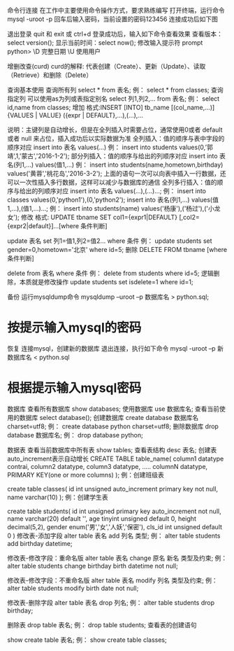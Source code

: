命令行连接
在工作中主要使用命令操作方式，要求熟练编写
打开终端，运行命令
mysql -uroot -p
回车后输入密码，当前设置的密码123456
连接成功后如下图


退出登录
quit 和 exit
或
ctrl+d
登录成功后，输入如下命令查看效果
查看版本：select version();
显示当前时间：select now();
修改输入提示符
prompt python>
\D 完整日期
\U 使用用户

增删改查(curd)
curd的解释: 代表创建（Create）、更新（Update）、读取（Retrieve）和删除（Delete）

查询基本使用
查询所有列
select * from 表名;
例：
select * from classes;
查询指定列
可以使用as为列或表指定别名
select 列1,列2,... from 表名;
例：
select id,name from classes;
增加
格式:INSERT [INTO] tb_name [(col_name,...)] {VALUES | VALUE} ({expr | DEFAULT},...),(...),...

说明：主键列是自动增长，但是在全列插入时需要占位，通常使用0或者 default 或者 null 来占位，插入成功后以实际数据为准
全列插入：值的顺序与表中字段的顺序对应
insert into 表名 values(...)
例：
insert into students values(0,’郭靖‘,1,'蒙古','2016-1-2');
部分列插入：值的顺序与给出的列顺序对应
insert into 表名(列1,...) values(值1,...)
例：
insert into students(name,hometown,birthday) values('黄蓉','桃花岛','2016-3-2');
上面的语句一次可以向表中插入一行数据，还可以一次性插入多行数据，这样可以减少与数据库的通信
全列多行插入：值的顺序与给出的列顺序对应
insert into 表名 values(...),(...)...;
例：
insert into classes values(0,'python1'),(0,'python2');
insert into 表名(列1,...) values(值1,...),(值1,...)...;
例：
insert into students(name) values('杨康'),('杨过'),('小龙女');
修改
格式: UPDATE tbname SET col1={expr1|DEFAULT} [,col2={expr2|default}]...[where 条件判断]

update 表名 set 列1=值1,列2=值2... where 条件
例：
update students set gender=0,hometown='北京' where id=5;
删除
DELETE FROM tbname [where 条件判断]

delete from 表名 where 条件
例：
delete from students where id=5;
逻辑删除，本质就是修改操作
update students set isdelete=1 where id=1;


备份
运行mysqldump命令
mysqldump –uroot –p 数据库名 > python.sql;

# 按提示输入mysql的密码
恢复
连接mysql，创建新的数据库
退出连接，执行如下命令
mysql -uroot –p 新数据库名 < python.sql

# 根据提示输入mysql密码

数据库
查看所有数据库
show databases;
使用数据库
use 数据库名;
查看当前使用的数据库
select database();
创建数据库
create database 数据库名 charset=utf8;
例：
create database python charset=utf8;
删除数据库
drop database 数据库名;
例：
drop database python;

数据表
查看当前数据库中所有表
show tables;
查看表结构
desc 表名;
创建表
auto_increment表示自动增长
CREATE TABLE table_name(
    column1 datatype contrai,
    column2 datatype,
    column3 datatype,
    .....
    columnN datatype,
    PRIMARY KEY(one or more columns)
);
例：创建班级表

create table classes(
    id int unsigned auto_increment primary key not null,
    name varchar(10)
);
例：创建学生表

create table students(
    id int unsigned primary key auto_increment not null,
    name varchar(20) default '',
    age tinyint unsigned default 0,
    height decimal(5,2),
    gender enum('男','女','人妖','保密'),
    cls_id int unsigned default 0
)
修改表-添加字段
alter table 表名 add 列名 类型;
例：
alter table students add birthday datetime;

修改表-修改字段：重命名版
alter table 表名 change 原名 新名 类型及约束;
例：
alter table students change birthday birth datetime not null;

修改表-修改字段：不重命名版
alter table 表名 modify 列名 类型及约束;
例：
alter table students modify birth date not null;

修改表-删除字段
alter table 表名 drop 列名;
例：
alter table students drop birthday;

删除表
drop table 表名;
例：
drop table students;
查看表的创建语句

show create table 表名;
例：
show create table classes;